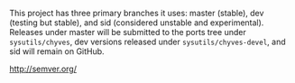 This project has three primary branches it uses: master (stable), dev (testing but stable), and sid (considered unstable and experimental). Releases under master will be submitted to the ports tree under `sysutils/chyves`, dev versions released under `sysutils/chyves-devel`, and sid will remain on GitHub.

http://semver.org/
